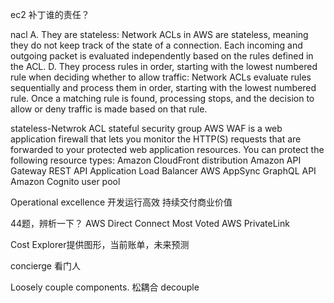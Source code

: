 ec2 补丁谁的责任？

nacl
A. They are stateless: Network ACLs in AWS are stateless, meaning they do not keep track of the state of a connection. Each incoming and outgoing packet is evaluated independently based on the rules defined in the ACL.
D. They process rules in order, starting with the lowest numbered rule when deciding whether to allow traffic: Network ACLs evaluate rules sequentially and process them in order, starting with the lowest numbered rule. Once a matching rule is found, processing stops, and the decision to allow or deny traffic is made based on that rule. 

stateless-Netwrok ACL
stateful security group
AWS WAF is a web application firewall that lets you monitor the HTTP(S) requests that are forwarded to your protected web application resources. You can protect the following resource types:
Amazon CloudFront distribution
Amazon API Gateway REST API
Application Load Balancer
AWS AppSync GraphQL API
Amazon Cognito user pool

Operational excellence
开发运行高效
持续交付商业价值

44题，辨析一下？
AWS Direct Connect Most Voted
AWS PrivateLink

Cost Explorer提供图形，当前账单，未来预测

concierge 看门人

Loosely couple components. 松耦合
decouple
